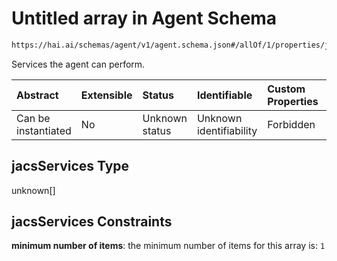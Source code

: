 # Untitled array in Agent Schema

```txt
https://hai.ai/schemas/agent/v1/agent.schema.json#/allOf/1/properties/jacsServices
```

Services the agent can perform.

| Abstract            | Extensible | Status         | Identifiable            | Custom Properties | Additional Properties | Access Restrictions | Defined In                                                                         |
| :------------------ | :--------- | :------------- | :---------------------- | :---------------- | :-------------------- | :------------------ | :--------------------------------------------------------------------------------- |
| Can be instantiated | No         | Unknown status | Unknown identifiability | Forbidden         | Allowed               | none                | [agent.schema.json\*](../../out/agent/v1/agent.schema.json "open original schema") |

## jacsServices Type

unknown\[]

## jacsServices Constraints

**minimum number of items**: the minimum number of items for this array is: `1`

